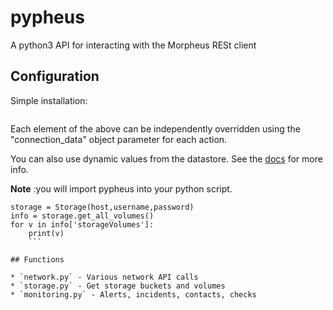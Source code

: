 # pypheus


A python3 API for interacting with the Morpheus RESt client

## Configuration

Simple installation:

```pip3 install pypheus
```
Each element of the above can be independently overridden using the "connection_data" object parameter for each action.

You can also use dynamic values from the datastore. See the
[docs](https://docs.stackstorm.com/reference/pack_configs.html) for more info.

**Note** :you will import pypheus into your python script.

```from pypheus.torage import Storage
storage = Storage(host,username,password)
info = storage.get_all_volumes()
for v in info['storageVolumes']:
    print(v)
    ```

## Functions

* `network.py` - Various network API calls
* `storage.py` - Get storage buckets and volumes
* `monitoring.py` - Alerts, incidents, contacts, checks
